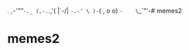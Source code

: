  _._     _,-'""`-._
(,-.`._,'(       |\`-/|
    `-.-' \ )-`( , o o)
          `-    \`_`"'-# memes2
# memes2
